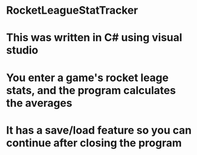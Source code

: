 # RocketLeagueStatTracker
# This was written in C# using visual studio
# You enter a game's rocket leage stats, and the program calculates the averages
# It has a save/load feature so you can continue after closing the program
